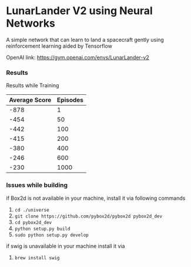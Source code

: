 # LunarLander V2 using Neural Networks

A simple network that can learn to land a spacecraft gently using reinforcement learning aided by Tensorflow

OpenAI link: 
https://gym.openai.com/envs/LunarLander-v2

### Results

Results while Training

| Average Score | Episodes |
| ------ | ------ |
| -878 | 1 |
| -454 | 50 |
| -442 | 100 |
| -415 | 200 |
| -380 | 400 |
| -246 | 600 |
| -230 | 1000 |


### Issues while building
if Box2d is not available in your machine, install it via following commands
1) `cd ./universe`
2) `git clone https://github.com/pybox2d/pybox2d pybox2d_dev`
3) `cd pybox2d_dev`
4) `python setup.py build`
5) `sudo python setup.py develop`

if swig is unavailable in your machine install it via
1) `brew install swig`